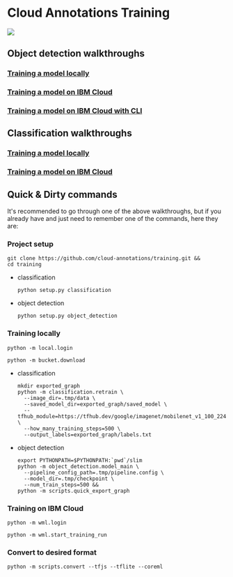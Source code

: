 # Cloud Annotations Training
![](https://cloud-annotations.github.io/training/object-detection/assets/main.png)

## Object detection walkthroughs
### [Training a model locally](https://cloud-annotations.github.io/training/object-detection/)
### [Training a model on IBM Cloud](https://cloud-annotations.github.io/training/object-detection/wml/)
### [Training a model on IBM Cloud with CLI](https://cloud-annotations.github.io/training/object-detection/cli/)

## Classification walkthroughs
### [Training a model locally](https://cloud-annotations.github.io/training/classification/)
### [Training a model on IBM Cloud](https://cloud-annotations.github.io/training/classification/wml/)

## Quick & Dirty commands
It's recommended to go through one of the above walkthroughs, but if you already have and just need to remember one of the commands, here they are:

### Project setup
```
git clone https://github.com/cloud-annotations/training.git &&
cd training
```

* classification
  ```
  python setup.py classification
  ```
* object detection
  ```
  python setup.py object_detection
  ```

### Training locally
```
python -m local.login
```
```
python -m bucket.download
```

* classification
  ```
  mkdir exported_graph
  python -m classification.retrain \
    --image_dir=.tmp/data \
    --saved_model_dir=exported_graph/saved_model \
    --tfhub_module=https://tfhub.dev/google/imagenet/mobilenet_v1_100_224/feature_vector/1 \
    --how_many_training_steps=500 \
    --output_labels=exported_graph/labels.txt
  ```
* object detection
  ```
  export PYTHONPATH=$PYTHONPATH:`pwd`/slim
  python -m object_detection.model_main \
    --pipeline_config_path=.tmp/pipeline.config \
    --model_dir=.tmp/checkpoint \
    --num_train_steps=500 &&
  python -m scripts.quick_export_graph
  ```

### Training on IBM Cloud
```
python -m wml.login
```
```
python -m wml.start_training_run
```

### Convert to desired format
```
python -m scripts.convert --tfjs --tflite --coreml
```
